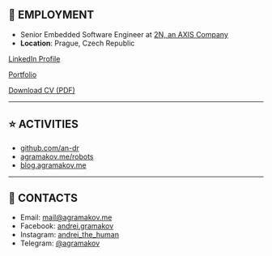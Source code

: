 ## 💼 EMPLOYMENT

- Senior Embedded Software Engineer at [2N, an AXIS Company](https://www.2n.com/)
- **Location**: Prague, Czech Republic

[LinkedIn Profile](http://www.linkedin.com/in/agramakov/)

[Portfolio](http://agramakov.me/portfolio)

[Download CV (PDF)](http://agramakov.me/cv)

---

## ⭐ ACTIVITIES

- [github.com/an-dr](http://github.com/an-dr)
- [agramakov.me/robots](http://agramakov.me/robots)
- [blog.agramakov.me](http://blog.agramakov.me)

---

## 📨 CONTACTS

- Email: [mail@agramakov.me](mailto:mail@agramakov.me)
- Facebook: [andrei.gramakov](https://www.facebook.com/andrei.gramakov)
- Instagram: [andrei_the_human](https://www.instagram.com/andrei_the_human)
- Telegram: [@agramakov](https://t.me/agramakov)